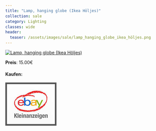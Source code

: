 ```yaml
---
title: "Lamp, hanging globe (Ikea Höljes)"
collection: sale
category: Lighting
classes: wide
header: 
  teaser: /assets/images/sale/lamp_hanging_globe_ikea_höljes.png
---
```




<a href="">
  <img src="/assets/images/sale/lamp_hanging_globe_ikea_höljes.png" alt="Lamp, hanging globe (Ikea Höljes)">
</a>

**Preis**: 15.00€


#### Kaufen:
<a href="">
  <img src="/assets/images/ebay.png" alt="Ebay Kleinanzeigen" style="border: 5px solid #555">
</a>

